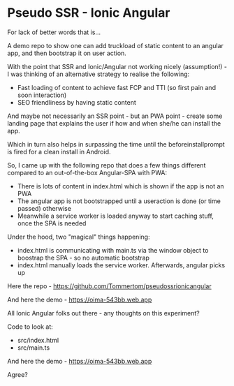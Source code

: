 # Pseudo SSR - Ionic Angular
For lack of better words that is...

A demo repo to show one can add truckload of static content to an angular app, and then bootstrap it on user action.

With the point that SSR and Ionic/Angular not working nicely (assumption!) - I was thinking of an alternative strategy to realise the following:
* Fast loading of content to achieve fast FCP and TTI (so first pain and soon interaction)
* SEO friendliness by having static content

And maybe not necessarily an SSR point - but an PWA point  - create some landing page that explains the user if how and when she/he can install the app.

Which in turn also helps in surpassing the time until the beforeinstallprompt is fired for a clean install in Android.

So, I came up with the following repo that does a few things different compared to an out-of-the-box Angular-SPA with PWA:

* There is lots of content in index.html which is shown if the app is not an PWA
* The angular app is not bootstrapped until a useraction is done (or time passed) otherwise
* Meanwhile a service worker is loaded anyway to start caching stuff, once the SPA is needed

Under the hood, two "magical" things happening:
* index.html is communicating with main.ts via the window object to boostrap the SPA - so no automatic bootstrap
* index.html manually loads the service worker. Afterwards, angular picks up

Here the repo - https://github.com/Tommertom/pseudossrionicangular

And here the demo - https://oima-543bb.web.app

All Ionic Angular folks out there - any thoughts on this experiment?

Code to look at:
- src/index.html
- src/main.ts

And here the demo - https://oima-543bb.web.app

Agree?

